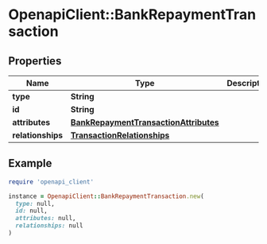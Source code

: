 # OpenapiClient::BankRepaymentTransaction

## Properties

| Name | Type | Description | Notes |
| ---- | ---- | ----------- | ----- |
| **type** | **String** |  | [optional] |
| **id** | **String** |  | [optional] |
| **attributes** | [**BankRepaymentTransactionAttributes**](BankRepaymentTransactionAttributes.md) |  |  |
| **relationships** | [**TransactionRelationships**](TransactionRelationships.md) |  |  |

## Example

```ruby
require 'openapi_client'

instance = OpenapiClient::BankRepaymentTransaction.new(
  type: null,
  id: null,
  attributes: null,
  relationships: null
)
```

